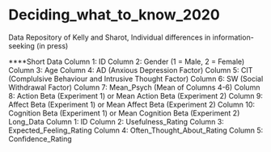 # Deciding_what_to_know_2020
Data Repository of Kelly and Sharot, Individual differences in information-seeking (in press)

****Short Data
Column 1: ID
Column 2: Gender (1 = Male, 2 = Female)
Column 3: Age
Column 4: AD (Anxious Depression Factor)
Column 5: CIT (Complulsive Behaviour and Intrusive Thought Factor)
Column 6: SW (Social Withdrawal Factor) 
Column 7: Mean_Psych (Mean of Columns 4-6)
Column 8: Action Beta (Experiment 1) or Mean Action Beta (Experiment 2)
Column 9: Affect Beta (Experiment 1) or Mean Affect Beta (Experiment 2)
Column 10: Cognition Beta (Experiment 1) or Mean Cognition Beta (Experiment 2)
Long_Data
Column 1: ID
Column 2: Usefulness_Rating
Column 3: Expected_Feeling_Rating
Column 4: Often_Thought_About_Rating
Column 5: Confidence_Rating
